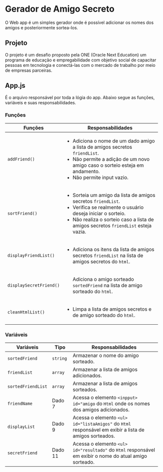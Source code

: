 # Gerador de Amigo Secreto 

O Web app é um  simples gerador onde é possível adicionar  os nomes dos amigos e posteriormente sortea-los. 

## Projeto

O projeto é um desafio proposto pela ONE (Oracle Next Education) um programa de educação e empregabilidade com objetivo social de capacitar pessoas em tecnologia e conectá-las com o mercado de trabalho por meio de empresas parceiras.

## App.js

É o arquivo responsável por toda a lógia do app. Abaixo segue as funções, variáveis e suas responsabilidades.

### Funções

| Funções | Responsabilidades  |
|-----------|-----------|
| `addFriend()`   | <ul> <li> Adiciona o nome de um dado amigo a lista de amigos secretos `friendList`. </li>  <li> Não permite a adição de um novo amigo caso o sorteio esteja em andamento.</li> <li> Não permite input vazio. </li> </ul>
| `sortFriend()`  | <ul> <li> Sorteia um amigo da lista de amigos secretos `friendList`. </li> <li> Verifica se realmente o usuário deseja iniciar o sorteio. </li> <li> Não realiza o sorteio caso a lista de amigos secretos `friendList` esteja vazia. </li> </ul>  |
| `displayFriendList()`  |<ul> <li> Adiciona os itens da lista de amigos secretos `friendList` na lista de amigos secretos do `html`. </li> </ul>|
| `displaySecretFriend()`| <ul> Adiciona o amigo sorteado `sortedFriend` na lista de amigo sorteado do `html`. </li></ul>|
| `cleanHtmlList()`| <ul> <li> Limpa a lista de amigos secretos e de amigo sorteado do `html`. </li></ul>|

### Variáveis 
| Variáveis | Tipo | Responsabilidades  |
|----------|----------|----------|
| `sortedFriend` | `string`   |  Armazenar o nome do amigo sorteado.  |
| `friendList` | `array`  | Armazenar a lista de amigos adicionados.  |
| `sortedFriendList` | `array`  | Armazenar a lista de amigos sorteados. |
| `friendName` | Dado 7   | Acessa o elemento `<inpput>` `id="amigo` do `Html` onde os nomes dos amigos adicionados.  |
| `displayList`  | Dado 9   |  Acessa o elemento `<ul>` `id="listaAmigos"` do `Html` responsável em exibir a lista de amigos sorteados.  |
| `secretFriend` | Dado 11  | Acessa o elemento `<ul>` `id="resultado"` do `Html` responsável em exibir o nome do atual amigo sorteado. |

